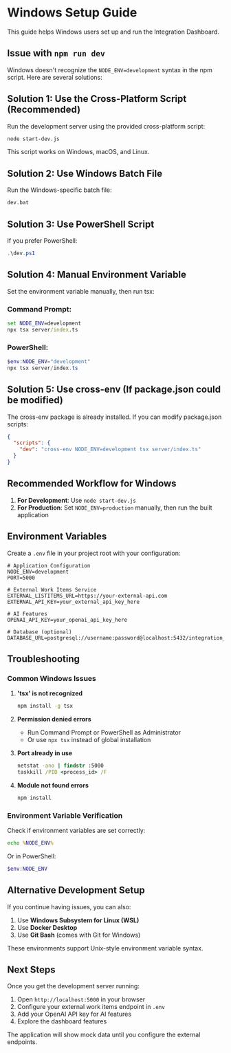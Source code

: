# Windows Setup Guide

This guide helps Windows users set up and run the Integration Dashboard.

## Issue with `npm run dev`

Windows doesn't recognize the `NODE_ENV=development` syntax in the npm script. Here are several solutions:

## Solution 1: Use the Cross-Platform Script (Recommended)

Run the development server using the provided cross-platform script:

```bash
node start-dev.js
```

This script works on Windows, macOS, and Linux.

## Solution 2: Use Windows Batch File

Run the Windows-specific batch file:

```cmd
dev.bat
```

## Solution 3: Use PowerShell Script

If you prefer PowerShell:

```powershell
.\dev.ps1
```

## Solution 4: Manual Environment Variable

Set the environment variable manually, then run tsx:

### Command Prompt:
```cmd
set NODE_ENV=development
npx tsx server/index.ts
```

### PowerShell:
```powershell
$env:NODE_ENV="development"
npx tsx server/index.ts
```

## Solution 5: Use cross-env (If package.json could be modified)

The cross-env package is already installed. If you can modify package.json scripts:

```json
{
  "scripts": {
    "dev": "cross-env NODE_ENV=development tsx server/index.ts"
  }
}
```

## Recommended Workflow for Windows

1. **For Development**: Use `node start-dev.js`
2. **For Production**: Set `NODE_ENV=production` manually, then run the built application

## Environment Variables

Create a `.env` file in your project root with your configuration:

```env
# Application Configuration
NODE_ENV=development
PORT=5000

# External Work Items Service
EXTERNAL_LISTITEMS_URL=https://your-external-api.com
EXTERNAL_API_KEY=your_external_api_key_here

# AI Features
OPENAI_API_KEY=your_openai_api_key_here

# Database (optional)
DATABASE_URL=postgresql://username:password@localhost:5432/integration_dashboard
```

## Troubleshooting

### Common Windows Issues

1. **'tsx' is not recognized**
   ```cmd
   npm install -g tsx
   ```

2. **Permission denied errors**
   - Run Command Prompt or PowerShell as Administrator
   - Or use `npx tsx` instead of global installation

3. **Port already in use**
   ```cmd
   netstat -ano | findstr :5000
   taskkill /PID <process_id> /F
   ```

4. **Module not found errors**
   ```cmd
   npm install
   ```

### Environment Variable Verification

Check if environment variables are set correctly:

```cmd
echo %NODE_ENV%
```

Or in PowerShell:
```powershell
$env:NODE_ENV
```

## Alternative Development Setup

If you continue having issues, you can also:

1. Use **Windows Subsystem for Linux (WSL)**
2. Use **Docker Desktop** 
3. Use **Git Bash** (comes with Git for Windows)

These environments support Unix-style environment variable syntax.

## Next Steps

Once you get the development server running:

1. Open `http://localhost:5000` in your browser
2. Configure your external work items endpoint in `.env`
3. Add your OpenAI API key for AI features
4. Explore the dashboard features

The application will show mock data until you configure the external endpoints.